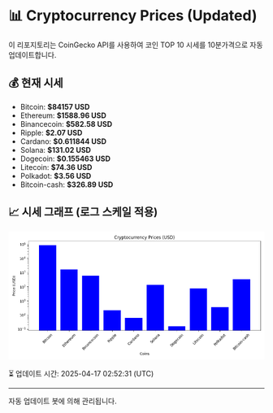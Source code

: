 
# 📊 Cryptocurrency Prices (Updated)

이 리포지토리는 CoinGecko API를 사용하여 코인 TOP 10 시세를 10분가격으로 자동 업데이트합니다.

## 💰 현재 시세
- Bitcoin: **$84157 USD**
- Ethereum: **$1588.96 USD**
- Binancecoin: **$582.58 USD**
- Ripple: **$2.07 USD**
- Cardano: **$0.611844 USD**
- Solana: **$131.02 USD**
- Dogecoin: **$0.155463 USD**
- Litecoin: **$74.36 USD**
- Polkadot: **$3.56 USD**
- Bitcoin-cash: **$326.89 USD**

## 📈 시세 그래프 (로그 스케일 적용)
![Crypto Prices](crypto_prices.png)

⏳ 업데이트 시간: 2025-04-17 02:52:31 (UTC)

---
자동 업데이트 봇에 의해 관리됩니다.
